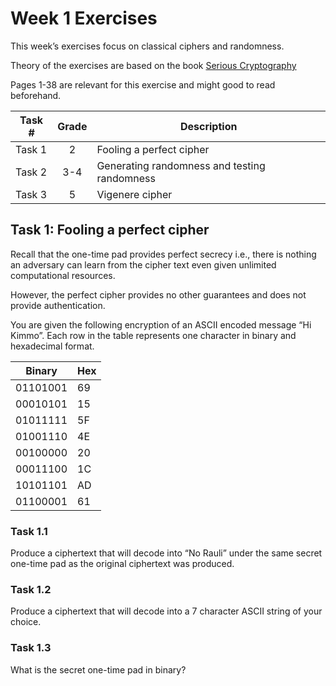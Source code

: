 # Week 1 Exercises

This week’s exercises focus on classical ciphers and randomness.

Theory of the exercises are based on the book [Serious Cryptography](https://nostarch.com/seriouscryptc)

Pages 1-38 are relevant for this exercise and might good to read beforehand.

Task #|Grade|Description|
-----|:---:|-----------|
Task 1 | 2 | Fooling a perfect cipher
Task 2 | 3-4 | Generating randomness and testing randomness
Task 3 | 5 | Vigenere cipher


## Task 1: Fooling a perfect cipher

Recall that the one-time pad provides perfect secrecy i.e., there is nothing an adversary can learn from the cipher text even given unlimited computational resources. 

However, the perfect cipher provides no other guarantees and does not provide authentication.

You are given the following encryption of an ASCII encoded message “Hi Kimmo”. Each row in the table represents one character in binary and hexadecimal format.

Binary | Hex
--|--
01101001 | 69
00010101 | 15
01011111 | 5F
01001110 | 4E
00100000 | 20
00011100 | 1C
10101101 | AD
01100001 | 61

### Task 1.1 

Produce a ciphertext that will decode into “No Rauli” under the same secret one-time pad as the original ciphertext was produced.

### Task 1.2

Produce a ciphertext that will decode into a 7 character ASCII string of your choice.

### Task 1.3

What is the secret one-time pad in binary?